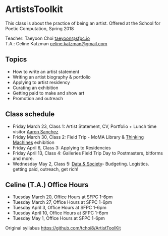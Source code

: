 # ArtistsToolkit

This class is about the practice of being an artist. Offered at the School for Poetic Computation, Spring 2018 

Teacher: Taeyoon Choi taeyoon@sfpc.io  
T.A.: Celine Katzman celine.katzman@gmail.com 

## Topics 
 - How to write an artist statement 
 - Writing an artist biography & portfolio 
 - Applying to artist residency
 - Curating an exhibition
 - Getting paid to make and show art   
 - Promotion and outreach 

## Class schedule 

- Friday March 23, Class 1: Artist Statement, CV, Portfolio + Lunch time visitor [Aaron Sanchez](http://www.polyphonicworkshop.com/) 
- Friday March 30, Class 2: Field Trip - MoMA Library & [Thinking Machines](https://www.moma.org/calendar/exhibitions/3863) exhibition
- Friday April 6, Class 3: Applying to Residencies 
- Friday April 13, Class 4: Galleries Field Trip Day to Postmasters, bitforms and more.  
- Wednesday May 2, Class 5: [Data & Society](http://datasociety.net)- Budgeting. Logistics. getting paid, outreach, get rich!  

## Celine (T.A.) Office Hours  

- Tuesday March 20, Office Hours at SFPC 1-6pm
- Tuesday March 27, Office Hours at SFPC 1-6pm
- Tuesday April 3, Office Hours at SFPC 1-6pm
- Tuesday April 10, Office Hours at SFPC 1-6pm
- Tuesday May 1, Office Hours at SFPC 1-6pm

Original syllabus 
https://github.com/tchoi8/ArtistToolKit 

